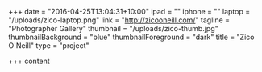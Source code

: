+++
date = "2016-04-25T13:04:31+10:00"
ipad = ""
iphone = ""
laptop = "/uploads/zico-laptop.png"
link = "http://zicooneill.com/"
tagline = "Photographer Gallery"
thumbnail = "/uploads/zico-thumb.jpg"
thumbnailBackground = "blue"
thumbnailForeground = "dark"
title = "Zico O'Neill"
type = "project"

+++
content